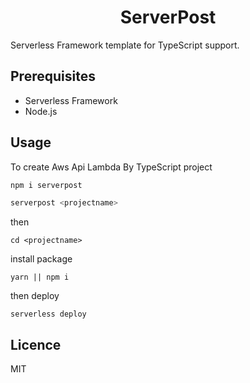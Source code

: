 <div align = center>

# ServerPost

</div>

<p>
Serverless Framework template for TypeScript support.
</p>

## Prerequisites
- Serverless Framework
- Node.js

## Usage

<p>
To create Aws Api Lambda By TypeScript project

```bash
npm i serverpost
```

```bash
serverpost <projectname>
```

then
```
cd <projectname>
```

install package
```
yarn || npm i
```

then deploy
```
serverless deploy
```
</p>

## Licence
MIT
